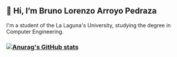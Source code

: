 ## 👋 Hi, I’m Bruno Lorenzo Arroyo Pedraza


I'm a student of the La Laguna's University, studying the degree in Computer Engineering.

### [![Anurag's GitHub stats](https://github-readme-stats.vercel.app/api?username=alu0101123677&count_private=true&show_icons=true&theme=radical)](hhttps://github.com/alu0101123677/github-readme-stats)


